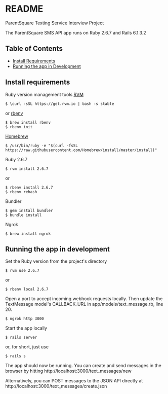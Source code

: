 # README

ParentSquare Texting Service Interview Project

The ParentSquare SMS API app runs on Ruby 2.6.7 and Rails 6.1.3.2

## Table of Contents

* [Install Requirements](#install-requirements)
* [Running the app in Development](#running-the-app-in-development)

## Install requirements

Ruby version management tools
  [RVM](https://rvm.io/rvm/install)
  ```
  $ \curl -sSL https://get.rvm.io | bash -s stable
  ```
  or
  [rbenv](https://github.com/rbenv/rbenv)
  ```
  $ brew install rbenv
  $ rbenv init
  ```

[Homebrew](https://brew.sh/)
```
$ /usr/bin/ruby -e "$(curl -fsSL https://raw.githubusercontent.com/Homebrew/install/master/install)"
```

Ruby 2.6.7
```
$ rvm install 2.6.7
```
or
```
$ rbenv install 2.6.7
$ rbenv rehash
```

Bundler
```
$ gem install bundler
$ bundle install
```

Ngrok
```
$ brew install ngrok
```

## Running the app in development

Set the Ruby version from the project's directory

```
$ rvm use 2.6.7
```
or
```
$ rbenv local 2.6.7
```

Open a port to accept incoming webhook requests locally. Then update the TextMessage model's CALLBACK_URL in app/models/text_message.rb, line 20.

```
$ ngrok http 3000
```

Start the app locally

```
$ rails server
```

or, for short, just use

```
$ rails s
```

The app should now be running.
You can create and send messages in the browser by hitting http://localhost:3000/text_messages/new

Alternatively, you can POST messages to the JSON API directly at http://localhost:3000/text_messages/create.json